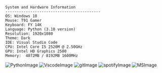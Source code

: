     System and Hardware Information
    ------------------------------------------
    OS: Windows 10
    Mouse: T91 Gamer
    Keyboard: FY 14K
    Language: Python (3.10 version)
    Resolution: 1920x1080
    Theme: Dark
    IDE: Visual Studio Code
    CPU: Intel Core I5 2520M @ 2.50GHz
    GPU: Intel HD Graphics 2500
    Memory:  4072MB / 8192MB 1600MHz




![PythonImage](https://user-images.githubusercontent.com/81641961/187051610-333b4893-5747-4ef1-a0e0-671bfefbe9ce.svg)
![VscodeImage](https://user-images.githubusercontent.com/81641961/187051611-e29b40a7-1f3e-4dc1-9f96-935d57048ff8.svg)
![gitImage](https://user-images.githubusercontent.com/81641961/187051584-9d6dd351-2836-4a2a-85ca-9a393b3272b3.svg)
![spotifyImage](https://user-images.githubusercontent.com/81641961/187051585-03fabe4f-c5f6-44ba-b1f7-872ca2f88cac.svg)
![MSImage](https://user-images.githubusercontent.com/81641961/187051586-7a958b2c-6a16-451d-974f-99de15d92ccc.svg)














